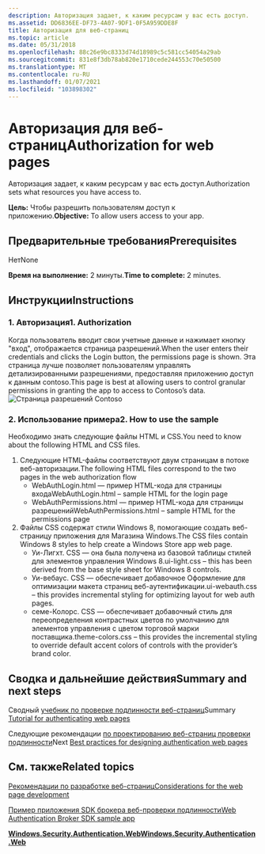 ```yaml
---
description: Авторизация задает, к каким ресурсам у вас есть доступ.
ms.assetid: DD6836EE-DF73-4A07-9DF1-0F5A959DDE8F
title: Авторизация для веб-страниц
ms.topic: article
ms.date: 05/31/2018
ms.openlocfilehash: 88c26e9bc8333d74d18989c5c581cc54054a29ab
ms.sourcegitcommit: 831e8f3db78ab820e1710cede244553c70e50500
ms.translationtype: MT
ms.contentlocale: ru-RU
ms.lasthandoff: 01/07/2021
ms.locfileid: "103898302"
---
```

# <a name="authorization-for-web-pages"></a><span data-ttu-id="f7d30-103">Авторизация для веб-страниц</span><span class="sxs-lookup"><span data-stu-id="f7d30-103">Authorization for web pages</span></span>

<span data-ttu-id="f7d30-104">Авторизация задает, к каким ресурсам у вас есть доступ.</span><span class="sxs-lookup"><span data-stu-id="f7d30-104">Authorization sets what resources you have access to.</span></span>

<span data-ttu-id="f7d30-105">**Цель:** Чтобы разрешить пользователям доступ к приложению.</span><span class="sxs-lookup"><span data-stu-id="f7d30-105">**Objective:** To allow users access to your app.</span></span>

## <a name="prerequisites"></a><span data-ttu-id="f7d30-106">Предварительные требования</span><span class="sxs-lookup"><span data-stu-id="f7d30-106">Prerequisites</span></span>

<span data-ttu-id="f7d30-107">Нет</span><span class="sxs-lookup"><span data-stu-id="f7d30-107">None</span></span>

<span data-ttu-id="f7d30-108">**Время на выполнение:** 2 минуты.</span><span class="sxs-lookup"><span data-stu-id="f7d30-108">**Time to complete:** 2 minutes.</span></span>

## <a name="instructions"></a><span data-ttu-id="f7d30-109">Инструкции</span><span class="sxs-lookup"><span data-stu-id="f7d30-109">Instructions</span></span>

### <a name="1-authorization"></a><span data-ttu-id="f7d30-110">1. Авторизация</span><span class="sxs-lookup"><span data-stu-id="f7d30-110">1. Authorization</span></span>

<span data-ttu-id="f7d30-111">Когда пользователь вводит свои учетные данные и нажимает кнопку "вход", отображается страница разрешений.</span><span class="sxs-lookup"><span data-stu-id="f7d30-111">When the user enters their credentials and clicks the Login button, the permissions page is shown.</span></span> <span data-ttu-id="f7d30-112">Эта страница лучше позволяет пользователям управлять детализированными разрешениями, предоставляя приложению доступ к данным contoso.</span><span class="sxs-lookup"><span data-stu-id="f7d30-112">This page is best at allowing users to control granular permissions in granting the app to access to Contoso’s data.</span></span> ![Страница разрешений Contoso](images/wab-figure9.png)

### <a name="2-how-to-use-the-sample"></a><span data-ttu-id="f7d30-114">2. Использование примера</span><span class="sxs-lookup"><span data-stu-id="f7d30-114">2. How to use the sample</span></span>

<span data-ttu-id="f7d30-115">Необходимо знать следующие файлы HTML и CSS.</span><span class="sxs-lookup"><span data-stu-id="f7d30-115">You need to know about the following HTML and CSS files.</span></span>

1.  <span data-ttu-id="f7d30-116">Следующие HTML-файлы соответствуют двум страницам в потоке веб-авторизации.</span><span class="sxs-lookup"><span data-stu-id="f7d30-116">The following HTML files correspond to the two pages in the web authorization flow</span></span>
    -   <span data-ttu-id="f7d30-117">WebAuthLogin.html — пример HTML-кода для страницы входа</span><span class="sxs-lookup"><span data-stu-id="f7d30-117">WebAuthLogin.html – sample HTML for the login page</span></span>
    -   <span data-ttu-id="f7d30-118">WebAuthPermissions.html — пример HTML-кода для страницы разрешений</span><span class="sxs-lookup"><span data-stu-id="f7d30-118">WebAuthPermissions.html – sample HTML for the permissions page</span></span>
2.  <span data-ttu-id="f7d30-119">Файлы CSS содержат стили Windows 8, помогающие создать веб-страницу приложения для Магазина Windows.</span><span class="sxs-lookup"><span data-stu-id="f7d30-119">The CSS files contain Windows 8 styles to help create a Windows Store app web page.</span></span>
    -   <span data-ttu-id="f7d30-120">Уи-Лигхт. CSS — она была получена из базовой таблицы стилей для элементов управления Windows 8.</span><span class="sxs-lookup"><span data-stu-id="f7d30-120">ui-light.css – this has been derived from the base style sheet for Windows 8 controls.</span></span>
    -   <span data-ttu-id="f7d30-121">Уи-вебаус. CSS — обеспечивает добавочное Оформление для оптимизации макета страниц веб-аутентификации.</span><span class="sxs-lookup"><span data-stu-id="f7d30-121">ui-webauth.css – this provides incremental styling for optimizing layout for web auth pages.</span></span>
    -   <span data-ttu-id="f7d30-122">семе-Колорс. CSS — обеспечивает добавочный стиль для переопределения контрастных цветов по умолчанию для элементов управления с цветом торговой марки поставщика.</span><span class="sxs-lookup"><span data-stu-id="f7d30-122">theme-colors.css – this provides the incremental styling to override default accent colors of controls with the provider’s brand color.</span></span>

## <a name="summary-and-next-steps"></a><span data-ttu-id="f7d30-123">Сводка и дальнейшие действия</span><span class="sxs-lookup"><span data-stu-id="f7d30-123">Summary and next steps</span></span>

<span data-ttu-id="f7d30-124">Сводный [учебник по проверке подлинности веб-страниц](tutorial-for-authenticating-web-pages.md)</span><span class="sxs-lookup"><span data-stu-id="f7d30-124">Summary [Tutorial for authenticating web pages](tutorial-for-authenticating-web-pages.md)</span></span>

<span data-ttu-id="f7d30-125">Следующие рекомендации [по проектированию веб-страниц проверки подлинности](best-practices-for-designing-authentication-web-pages.md)</span><span class="sxs-lookup"><span data-stu-id="f7d30-125">Next [Best practices for designing authentication web pages](best-practices-for-designing-authentication-web-pages.md)</span></span>

## <a name="related-topics"></a><span data-ttu-id="f7d30-126">См. также</span><span class="sxs-lookup"><span data-stu-id="f7d30-126">Related topics</span></span>

<dl> <dt>

[<span data-ttu-id="f7d30-127">Рекомендации по разработке веб-страниц</span><span class="sxs-lookup"><span data-stu-id="f7d30-127">Considerations for the web page development</span></span>](considerations-for-the-web-page-development.md)
</dt> <dt>

[<span data-ttu-id="f7d30-128">Пример приложения SDK брокера веб-проверки подлинности</span><span class="sxs-lookup"><span data-stu-id="f7d30-128">Web Authentication Broker SDK sample app</span></span>](https://github.com/microsoft/Windows-universal-samples/tree/master/Samples/WebAuthenticationBroker)
</dt> <dt>

[<span data-ttu-id="f7d30-129">**Windows.Security.Authentication.Web**</span><span class="sxs-lookup"><span data-stu-id="f7d30-129">**Windows.Security.Authentication.Web**</span></span>](/uwp/api/Windows.Security.Authentication.Web)
</dt> </dl>

 

 
